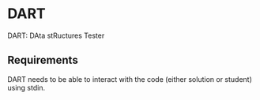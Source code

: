 # DART
DART: DAta stRuctures Tester

## Requirements
DART needs to be able to interact with the code (either solution or student) using stdin.<br>
